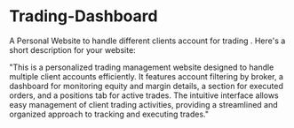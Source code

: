 # Trading-Dashboard
A Personal Website to handle different clients account for trading .
Here's a short description for your website:

"This is a personalized trading management website designed to handle multiple client accounts efficiently. It features account filtering by broker, a dashboard for monitoring equity and margin details, a section for executed orders, and a positions tab for active trades. The intuitive interface allows easy management of client trading activities, providing a streamlined and organized approach to tracking and executing trades."
